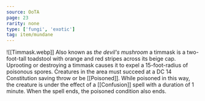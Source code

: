 ```yaml
---
source: OoTA
page: 23
rarity: none
type: ['fungi', 'exotic']
tag: item/mundane
---
```


![[Timmask.webp]]
Also known as *the devil's mushroom* a timmask is a two-foot-tall toadstool with orange and red stripes across its beige cap. Uprooting or destroying a timmask causes it to expel a 15-foot-radius of poisonous spores. Creatures in the area must succeed at a DC 14 Constitution saving throw or be [[Poisoned]]. While poisoned in this way, the creature is under the effect of a [[Confusion]] spell with a duration of 1 minute. When the spell ends, the poisoned condition also ends. 